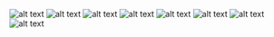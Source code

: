 ![alt text](https://github.com/MeganJard/ROSSELCHOSBANKPROJ/blob/main/конкурсная%20работа/Конкурсная%20работа%20%20(2)/Конкурсная%20работа%20%20(2)-1.png)
![alt text](https://github.com/MeganJard/ROSSELCHOSBANKPROJ/blob/main/конкурсная%20работа/Конкурсная%20работа%20%20(2)/Конкурсная%20работа%20%20(2)-2.png)
![alt text](https://github.com/MeganJard/ROSSELCHOSBANKPROJ/blob/main/конкурсная%20работа/Конкурсная%20работа%20%20(2)/Конкурсная%20работа%20%20(2)-3.png)
![alt text](https://github.com/MeganJard/ROSSELCHOSBANKPROJ/blob/main/конкурсная%20работа/Конкурсная%20работа%20%20(2)/Конкурсная%20работа%20%20(2)-4.png)
![alt text](https://github.com/MeganJard/ROSSELCHOSBANKPROJ/blob/main/конкурсная%20работа/Конкурсная%20работа%20%20(2)/Конкурсная%20работа%20%20(2)-5.png)
![alt text](https://github.com/MeganJard/ROSSELCHOSBANKPROJ/blob/main/конкурсная%20работа/Конкурсная%20работа%20%20(2)/Конкурсная%20работа%20%20(2)-6.png)
![alt text](https://github.com/MeganJard/ROSSELCHOSBANKPROJ/blob/main/конкурсная%20работа/Конкурсная%20работа%20%20(2)/Конкурсная%20работа%20%20(2)-7.png)
![alt text](https://github.com/MeganJard/ROSSELCHOSBANKPROJ/blob/main/конкурсная%20работа/Конкурсная%20работа%20%20(2)/Конкурсная%20работа%20%20(2)-8.png)
